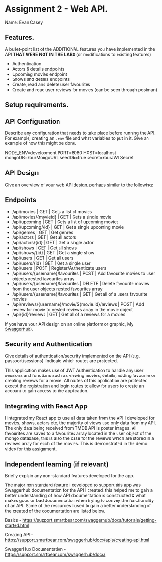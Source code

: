# Assignment 2 - Web API.

Name: Evan Casey

## Features.

A bullet-point list of the ADDITIONAL features you have implemented in the API **THAT WERE NOT IN THE LABS** (or modifications to existing features)

 + Authentication
 + Actors & details endpoints
 + Upcoming movies endpoint
 + Shows and details endpoints
 + Create, read and delete user favourites
 + Create and read user reviews for movies (can be seen through postman)

## Setup requirements.

## API Configuration

Describe any configuration that needs to take place before running the API. For example, creating an `.env` file and what variables to put in it. Give an example of how this might be done.

NODE_ENV=development
PORT=8080
HOST=localhost
mongoDB=YourMongoURL
seedDb=true
secret=YourJWTSecret

## API Design
Give an overview of your web API design, perhaps similar to the following: 

## Endpoints

- /api/movies | GET | Gets a list of movies 
- /api/movies/{movieid} | GET | Gets a single movie 
- /api/upcoming | GET | Gets a list of upcoming movies 
- /api/upcoming/{id} | GET | Get a single upcoming movie
- /api/genres | GET | Get genres
- /api/actors | GET | Get all actors
- /api/actors/{id} | GET | Get a single actor
- /api/shows | GET | Get all shows
- /api/shows/{id} | GET | Get a single show
- /api/users | GET | Get all users
- /api/users/{id} | GET | Get a single user
- /api/users | POST | Register/Authenticate users
- /api/users/{username}/favourites | POST | Add favourite movies to user objects nested favourites array
- /api/users/{username}/favourites | DELETE | Delete favourite movies from the user objects nested favourites array
- /api/users/{username}/favourites | GET | Get all of a users favourite movies
- /api/reviews/{username}/movie/${movie.id}/reviews | POST | Add review for movie to nested reviews array in the movie object
- /api/{id}/reviews | GET | Get all of a reviews for a movies

If you have your API design on an online platform or graphic, My [Swaggerhub](https://app.swaggerhub.com/apis/EVANCASEY2003/Movie-API/1.0.0)).

## Security and Authentication

Give details of authentication/security implemented on the API (e.g. passport/sessions). Indicate which routes are protected.

This application makes use of JWT Authentication to handle any user sessions and functions such as viewing movies, details, adding favourite or creating reviews for a movie. All routes of this application are protected except the registration and login routes to allow for users to create an account to gain access to the application.

## Integrating with React App

I integrated my React app to use all data taken from the API I developed for movies, shows, actors etc, the majority of views use only data from my API. The only data being received from TMDB API is poster images. All favourites are saved to a favourites array located in the user object of the mongo database, this is also the case for the reviews which are stored in a reviews array for each of the movies. This is demonstrated in the demo video for this assignment.

## Independent learning (if relevant)

Briefly explain any non-standard features developed for the app.   

The major non standard feature I developed to support this app was Swaggerhub documentation for the API I created, this helped me to gain a better understanding of how API documentation is constructed & what makes good or bad documentation when trying to convey the functionality of an API. Some of the resources I used to gain a better understanding of the created of the documentation are listed below.

Basics - https://support.smartbear.com/swaggerhub/docs/tutorials/getting-started.html

Creating API - https://support.smartbear.com/swaggerhub/docs/apis/creating-api.html

SwaggerHub Documentation - https://support.smartbear.com/swaggerhub/docs/